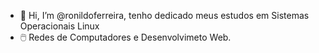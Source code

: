 

- 👋 Hi, I’m @ronildoferreira, tenho dedicado meus estudos em Sistemas Operacionais Linux
- 🖱️ Redes de Computadores e Desenvolvimeto Web.
<!---                           
ronildoferreira/ronildoferreira is a ✨ special ✨ repository because its `README.md` (this file) appears on your GitHub profile.
You can click the Preview link to take a look at your changes.
--->
